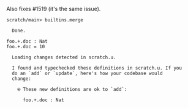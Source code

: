 Also fixes \#1519 (it's the same issue).

``` ucm
scratch/main> builtins.merge

  Done.
```

``` unison
foo.+.doc : Nat
foo.+.doc = 10
```

``` ucm :added-by-ucm
  Loading changes detected in scratch.u.

  I found and typechecked these definitions in scratch.u. If you
  do an `add` or `update`, here's how your codebase would
  change:

    ⍟ These new definitions are ok to `add`:
    
      foo.+.doc : Nat
```

